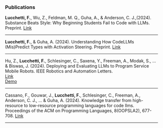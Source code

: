 ### Publications

<div class="button-container" id="substance-beats-style">
    <span class="text">
        <strong class="bold-text">Lucchetti, F.</strong>, Wu, Z., Feldman, M. Q., Guha, A., & Anderson, C. J.,(2024).
        <span class="blue-text">
        Substance Beats Style: Why Beginning Students Fail to Code with LLMs.
        </span>
        Preprint.
    </span>
    <a href="https://www.khoury.northeastern.edu/home/arjunguha/main/papers/2024-lucchetti-prompt-trajectories.html" target="_blank" class="custom-button">
        Link
    </a>
</div>
<div class="small-break"></div>

---

<div class="button-container">
    <span class="text">
        <strong class="bold-text">Lucchetti, F.</strong>, & Guha, A. (2024). 
        <span class="blue-text">
        Understanding How CodeLLMs (Mis)Predict Types with Activation Steering.
        </span>
        Preprint.
    </span>
    <a href="https://arxiv.org/abs/2404.01903" target="_blank" class="custom-button">
        Link
    </a>
</div>
<div class="small-break"></div>

---

<div class="button-container">
    <span class="text">
        Hu, Z., <strong class="bold-text">Lucchetti, F.</strong>, Schlesinger, C., Saxena, Y., Freeman, A., Modak, S., ... & Biswas, J. (2024). 
        <span class="blue-text">
        Deploying and Evaluating LLMs to Program Service Mobile Robots.
        </span>
        IEEE Robotics and Automation Letters.
    </span>
    <div class="button-stack">
        <a href="https://ieeexplore.ieee.org/abstract/document/10416558" target="_blank" class="custom-button">
            Link
        </a>
        <div class="smaller-break"></div>
        <a href="https://amrl.cs.utexas.edu/codebotler/" target="_blank" class="custom-button">
            Demo
        </a>
    </div>
</div>
<div class="small-break"></div>

---

<div class="button-container">
    <span class="text">
        Cassano, F., Gouwar, J., <strong class="bold-text">Lucchetti, F.</strong>, Schlesinger, C., Freeman, A., Anderson, C. J., ... & Guha, A. (2024). 
        <span class="blue-text">
        Knowledge transfer from high-resource to low-resource programming languages for code llms.
        </span>
        Proceedings of the ACM on Programming Languages, 8(OOPSLA2), 677-708.
    </span>
    <a href="https://dl.acm.org/doi/10.1145/3689735" target="_blank" class="custom-button">
        Link
    </a>
</div>
<div class="small-break"></div>

---